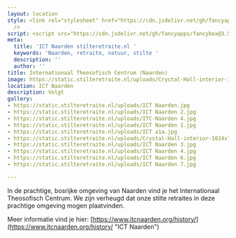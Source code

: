 ```yaml
---
layout: location
style: <link rel="stylesheet" href="https://cdn.jsdelivr.net/gh/fancyapps/fancybox@3.5.7/dist/jquery.fancybox.min.css"
  />
script: <script src="https://cdn.jsdelivr.net/gh/fancyapps/fancybox@3.5.7/dist/jquery.fancybox.min.js"></script>
meta:
  title: 'ICT Naarden stilteretraite.nl '
  keywords: 'Naarden, retraite, natuur, stilte '
  description: ''
  author: ''
title: Internationaal Theosofisch Centrum (Naarden)
image: https://static.stilteretraite.nl/uploads/Crystal-Hall-interior-1024x768.jpg
location: ICT Naarden
description: Volgt
gallery:
- https://static.stilteretraite.nl/uploads/ICT Naarden.jpg
- https://static.stilteretraite.nl/uploads/ICT Naarden 2.jpg
- https://static.stilteretraite.nl/uploads/ITC-Naarden 4.jpg
- https://static.stilteretraite.nl/uploads/ICT Naarden 1.jpg
- https://static.stilteretraite.nl/uploads/ICT a1a.jpg
- https://static.stilteretraite.nl/uploads/Crystal-Hall-interior-1024x768.jpg
- https://static.stilteretraite.nl/uploads/ICT Naarden 3.jpg
- https://static.stilteretraite.nl/uploads/ICT Naarden 4.jpg
- https://static.stilteretraite.nl/uploads/ICT Naarden 6.jpg
- https://static.stilteretraite.nl/uploads/ICT Naarden 7.jpg

---
```

In de prachtige, bosrijke omgeving van Naarden vind je het Internationaal Theosofisch Centrum. We zijn verheugd dat onze stilte retraites in deze prachtige omgeving mogen plaatvinden.   
  
Meer informatie vind je hier: [https://www.itcnaarden.org/history/](https://www.itcnaarden.org/history/ "ICT Naarden")